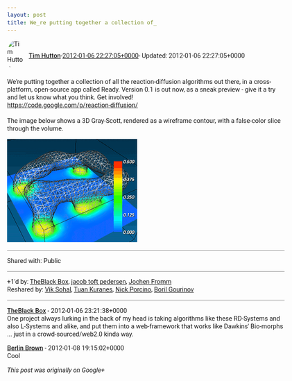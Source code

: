 ```yaml
---
layout: post
title: We_re putting together a collection of_
---
```


<html><head><meta charset="utf-8"><title>We&amp;#39;re putting together a collection of all the reaction-diffusion algorit...</title><style>body {font: 11pt Roboto, Arial, sans-serif; max-width: 640px; margin: 24px;}.author-photo {border-radius: 50%; margin-right: 10px; width: 40px;}.author {font-weight: 500;}.main-content {margin: 15px 0 15px;}.post-title {font-weight: bold;}.location {display: block; margin-top: 15px;}.location img {float: left; margin-right: 5px; width: 20px;}.media-link {display: inline-block; max-width: 100%; vertical-align: top;}.media-link p {margin-top: 5px; max-height: 4em; overflow: scroll;}.media {max-height: 100vh; max-width: 100%;}.video-placeholder {background: black; display: flex; height: 300px; max-width: 100%; width: 640px;}.play-icon {border-bottom: 30px solid transparent; border-left: 50px solid white; border-top: 30px solid transparent; color: white; margin: auto;}.album {max-height: 800px; overflow: scroll; width: calc(100vw - 48px);}.album .media-link {margin-right: 5px; max-width: 250px;}.album .media {max-height: 250px;}.link-embed {border-top: 1px solid lightgrey; display: block; margin-top: 20px;}.link-embed img {max-width: 100%;}.inline-link-embed {display: block;}.inline-link-embed img {vertical-align: middle;}.link-title {display: inline-block; font-size: medium; font-weight: 300; padding-left: 1em;}.reshare-attribution {display: block; font-weight: bold; margin-bottom: 10px;}.poll-image {margin-bottom: 5px; max-height: 300px; max-width: 500px;}.poll-choice {align-items: center; display: flex; margin-bottom: 5px; max-width: 500px;}.poll-choice-percentage {background-color: lightblue; height: 100%; left: 0; position: absolute; z-index: -1;}.poll-choice-selected {margin-right: 5px;}.poll-choice-results {border: 1px solid lightgray; border-radius: 5px; display: flex; line-height: 40px; overflow: hidden; padding: 0 8px; position: relative;}.poll-choice-results, .poll-choice-description {flex-grow: 1; margin-right: 10px;}.poll-choice-image {width: 100%;}.poll-choice-image, .poll-choice-image img {max-height: 40px; max-width: 100px;}.poll-choice-votes {max-height: 100px; overflow: auto;}.plus-entity-embed {color: black; display: block; text-decoration: none;}.plus-entity-embed-cover-photo {max-height: 300px; max-width: 100%;}.plus-entity-embed-info {padding: 0 1em 1em;}.plus-entity-embed-info h2 {font-weight: 500; margin: 10px 0;}.plus-entity-embed-info p {font-size: small; margin: 0;}.collection-owner-avatar {border-radius: 50%; border: 2px solid white; height: 40px; margin-top: -22px;}.visibility {padding: 1em 0; border-top: 1px solid grey;}.post-activity {padding: 1em 0; border-top: 1px solid grey;}.comments {border-top: 1px solid gray; padding-top: 1em;}.comment + .comment {margin-top: 1em;}.comment .media-link, .comment .inline-link-embed {margin-top: 5px;}</style></head><body><div style="margin-bottom:1em;"><div style="display:flex; align-items:center"><img class="author-photo" src="https://lh4.googleusercontent.com/-epo4ZZKNqEw/AAAAAAAAAAI/AAAAAAAAVSU/qu3LpcHEnoQ/s64-c/photo.jpg" alt="Tim Hutton"><a href="https://plus.google.com/+TimHutton" target="_blank" class="author">Tim Hutton</a> - <a target="_blank" href="https://plus.google.com/+TimHutton/posts/XYrcGhp7Sk2">2012-01-06 22:27:05+0000</a><span> - Updated: 2012-01-06 22:27:05+0000</span></div><div class="main-content">We&#39;re putting together a collection of all the reaction-diffusion algorithms out there, in a cross-platform, open-source app called Ready. Version 0.1 is out now, as a sneak preview - give it a try and let us know what you think. Get involved!<br><a rel="nofollow" target="_blank" href="https://code.google.com/p/reaction-diffusion/" class="ot-anchor bidi_isolate" jslog="10929; track:click" dir="ltr">https://code.google.com/p/reaction-diffusion/</a><br><br>The image below shows a 3D Gray-Scott, rendered as a wireframe contour, with a false-color slice through the volume.</div><a href="/assets/Ready_0.1_anim.gif" target="_blank" class="media-link"><img src="/assets/Ready_0.1_anim.gif" alt="Image" class="media"></a></div><div class="visibility">Shared with: Public</div><div class="post-activity"><div class="plus-oners">+1'd by: <a href="https://plus.google.com/+TheBlackBoxSL">TheBlack Box</a>, <a href="https://plus.google.com/+jacobtoftpedersen">jacob toft pedersen</a>, <a href="https://plus.google.com/+JochenFromm">Jochen Fromm</a></div><div class="resharers">Reshared by: <a href="https://plus.google.com/118131498534509152240">Vik Sohal</a>, <a href="https://plus.google.com/+TuanKuranes">Tuan Kuranes</a>, <a href="https://plus.google.com/101380595970869477485">Nick Porcino</a>, <a href="https://plus.google.com/+BorilGourinov">Boril Gourinov</a></div></div><div class="comments"><div class="comment"><a target="_blank" href="https://plus.google.com/+TheBlackBoxSL" class="author">TheBlack Box</a><span class="time"> - 2012-01-06 23:21:38+0000</span><div class="comment-content">One project always lurking in the back of my head is taking algorithms like these RD-Systems and also L-Systems and alike, and put them into a web-framework that works like Dawkins&#39; Bio-morphs ... just in a crowd-sourced/web2.0 kinda way.</div></div><div class="comment"><a target="_blank" href="https://plus.google.com/+BerlinBrown" class="author">Berlin Brown</a><span class="time"> - 2012-01-08 19:15:02+0000</span><div class="comment-content">Cool</div></div></div></body></html>

<i>This post was originally on Google+</i>